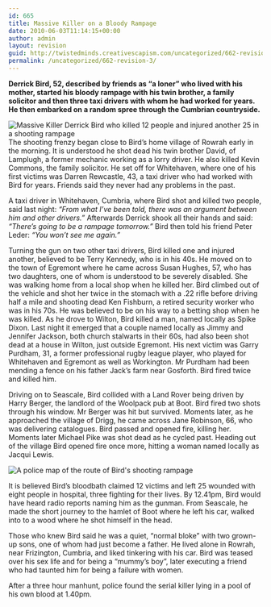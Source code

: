 ```yaml
---
id: 665
title: Massive Killer on a Bloody Rampage
date: 2010-06-03T11:14:15+00:00
author: admin
layout: revision
guid: http://twistedminds.creativescapism.com/uncategorized/662-revision-3/
permalink: /uncategorized/662-revision-3/
---
```

<p class="dropcap-first">
  <strong>Derrick Bird, 52, described by friends as &#8220;a loner&#8221; who lived with his mother, started his bloody rampage with his twin brother, a family solicitor and then three taxi drivers with whom he had worked for years. He then embarked on a random spree through the Cumbrian countryside.</strong>
</p>

<img src="img/post/DerrickBird.jpg" alt="Massive Killer Derrick Bird who killed 12 people and injured another 25 in a shooting rampage" title="52 years old Derrick Bird" class="left" /> The shooting frenzy began close to Bird’s home village of Rowrah early in the morning. It is understood he shot dead his twin brother David, of Lamplugh, a former mechanic working as a lorry driver. He also killed Kevin Commons, the family solicitor. He set off for Whitehaven, where one of his first victims was Darren Rewcastle, 43, a taxi driver who had worked with Bird for years. Friends said they never had any problems in the past. 

A taxi driver in Whitehaven, Cumbria, where Bird shot and killed two people, said last night: _&#8220;From what I’ve been told, there was an argument between him and other drivers.&#8221;_ Afterwards Derrick shook all their hands and said: _&#8220;There’s going to be a rampage tomorrow.&#8221;_ Bird then told his friend Peter Leder: _&#8220;You won’t see me again.&#8221;_

Turning the gun on two other taxi drivers, Bird killed one and injured another, believed to be Terry Kennedy, who is in his 40s. He moved on to the town of Egremont where he came across Susan Hughes, 57, who has two daughters, one of whom is understood to be severely disabled. She was walking home from a local shop when he killed her. Bird climbed out of the vehicle and shot her twice in the stomach with a .22 rifle before driving half a mile and shooting dead Ken Fishburn, a retired security worker who was in his 70s. He was believed to be on his way to a betting shop when he was killed. As he drove to Wilton, Bird killed a man, named locally as Spike Dixon. Last night it emerged that a couple named locally as Jimmy and Jennifer Jackson, both church stalwarts in their 60s, had also been shot dead at a house in Wilton, just outside Egremont. His next victim was Garry Purdham, 31, a former professional rugby league player, who played for Whitehaven and Egremont as well as Workington. Mr Purdham had been mending a fence on his father Jack’s farm near Gosforth. Bird fired twice and killed him. 

Driving on to Seascale, Bird collided with a Land Rover being driven by Harry Berger, the landlord of the Woolpack pub at Boot. Bird fired two shots through his window. Mr Berger was hit but survived. Moments later, as he approached the village of Drigg, he came across Jane Robinson, 66, who was delivering catalogues. Bird passed and opened fire, killing her. Moments later Michael Pike was shot dead as he cycled past. Heading out of the village Bird opened fire once more, hitting a woman named locally as Jacqui Lewis. 

![A police map of the route of Bird's shooting rampage](img/post/MapOfTheShootingRampage.jpg "Map of the massive killer Derrick Bird shooting rampage") 

It is believed Bird’s bloodbath claimed 12 victims and left 25 wounded with eight people in hospital, three fighting for their lives. By 12.41pm, Bird would have heard radio reports naming him as the gunman. From Seascale, he made the short journey to the hamlet of Boot where he left his car, walked into to a wood where he shot himself in the head.

Those who knew Bird said he was a quiet, “normal bloke” with two grown-up sons, one of whom had just become a father. He lived alone in Rowrah, near Frizington, Cumbria, and liked tinkering with his car. Bird was teased over his sex life and for being a “mummy’s boy”, later executing a friend who had taunted him for being a failure with women.

After a three hour manhunt, police found the serial killer lying in a pool of his own blood at 1.40pm.
